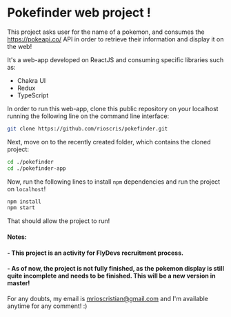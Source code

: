 # Pokefinder web project !

This project asks user for the name of a pokemon, and consumes the https://pokeapi.co/ API in order to retrieve their information and display it on the web!

It's a web-app developed on ReactJS and consuming specific libraries such as:

- Chakra UI
- Redux
- TypeScript

In order to run this web-app, clone this public repository on your localhost running the following line on the command line interface:

```bash
git clone https://github.com/rioscris/pokefinder.git
```

Next, move on to the recently created folder, which contains the cloned project:

```bash
cd ./pokefinder
cd ./pokefinder-app
```

Now, run the following lines to install `npm` dependencies and run the project on `localhost`!

```bash
npm install
npm start
```

That should allow the project to run!

#### Notes: 
#### - This project is an activity for FlyDevs recruitment process.
#### - As of now, the project is not fully finished, as the pokemon display is still quite incomplete and needs to be finished. This will be a new version in master!

For any doubts, my email is mrioscristian@gmail.com and I'm available anytime for any comment! :)